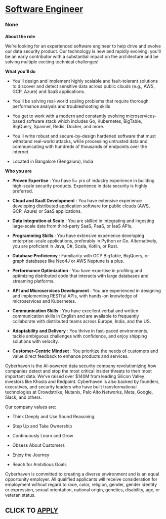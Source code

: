 # [Software Engineer ](https://www.remotewlb.com/apply/software-engineer-140096)  
### None  
####  

**About the role**

We’re looking for an experienced software engineer to help drive and evolve our data security product. Our technology is new and rapidly evolving: you’ll be an early contributor with a substantial impact on the architecture and be solving multiple exciting technical challenges!

 **What you’ll do**

  * You'll design and implement highly scalable and fault-tolerant solutions to discover and detect sensitive data across public clouds (e.g., AWS, GCP, Azure) and SaaS applications.

  * You'll be solving real-world scaling problems that require thorough performance analysis and troubleshooting skills

  * You get to work with a modern and constantly evolving microservices-based software stack which includes Go, Kubernetes, BigTable, BigQuery, Spanner, Redis, Docker, and more. 

  * You'll write robust and secure-by-design hardened software that must withstand real-world attacks, while processing untrusted data and communicating with hundreds of thousands of endpoints over the internet.

  * Located in Bangalore (Bengaluru), India

 **Who you are**

  *  **Proven Expertise** : You have 5+ yrs of industry experience in building high-scale security products. Experience in data security is highly preferred.

  *  **Cloud and SaaS Development** : You have extensive experience developing distributed application software for public clouds (AWS, GCP, Azure) or SaaS applications.

  *  **Data Integration at Scale** : You are skilled in integrating and ingesting large-scale data from third-party SaaS, PaaS, or IaaS APIs.

  *  **Programming Skills** : You have extensive experience developing enterprise-scale applications, preferably in Python or Go. Alternatively, you are proficient in Java, C#, Scala, Kotlin, or Rust.

  *  **Database Proficiency** : Familiarity with GCP BigTable, BigQuery, or graph databases like Neo4J or AWS Neptune is a plus.

  *  **Performance Optimization** : You have expertise in profiling and optimizing distributed code that interacts with large databases and streaming platforms.

  *  **API and Microservices Development** : You are experienced in designing and implementing RESTful APIs, with hands-on knowledge of microservices and Kubernetes.

  *  **Communication Skills** : You have excellent verbal and written communication skills in English and are available to frequently collaborate with distributed teams across Europe, India, and the US.

  *  **Adaptability and Delivery** : You thrive in fast-paced environments, tackle ambiguous challenges with confidence, and enjoy shipping solutions with velocity.

  *  **Customer-Centric Mindset** : You prioritize the needs of customers and value direct feedback to enhance products and services.

Cyberhaven is the AI-powered data security company revolutionizing how companies detect and stop the most critical insider threats to their most important data. We've raised over $140M from leading Silicon Valley investors like Khosla and Redpoint. Cyberhaven is also backed by founders, executives, and security leaders who have built transformational technologies at Crowdstrike, Nutanix, Palo Alto Networks, Meta, Google, Slack, and others.

Our company values are:

  * Think Deeply and Use Sound Reasoning

  * Step Up and Take Ownership

  * Continuously Learn and Grow

  * Obsess About Customers

  * Enjoy the Journey

  * Reach for Ambitious Goals

Cyberhaven is committed to creating a diverse environment and is an equal opportunity employer. All qualified applicants will receive consideration for employment without regard to race, color, religion, gender, gender identity or expression, sexual orientation, national origin, genetics, disability, age, or veteran status.

  
## CLICK TO [APPLY](https://www.remotewlb.com/apply/software-engineer-140096)

